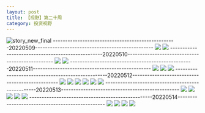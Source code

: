 ```yaml
---
layout: post
title: 【视野】第二十周
category: 投资视野
---
```

![story_new_final](http://rbwl8nwm4.hd-bkt.clouddn.com/img/story_new_final_0322.png)
--------------------------------------------------20220509------------------------------------------------
![](http://rc5p5sl4z.hd-bkt.clouddn.com/img/factors-220509-1.png)
![](http://rc5p5sl4z.hd-bkt.clouddn.com/img/factors-220509-2.png)
--------------------------------------------------20220510------------------------------------------------
![](http://rc5p5sl4z.hd-bkt.clouddn.com/img/factors-220510-1.png)
![](http://rc5p5sl4z.hd-bkt.clouddn.com/img/factors-220510-2.png)
--------------------------------------------------20220511------------------------------------------------
![](http://rc5p5sl4z.hd-bkt.clouddn.com/img/factors-220511-1.png)
![](http://rc5p5sl4z.hd-bkt.clouddn.com/img/factors-220511-2.png)
![](http://rc5p5sl4z.hd-bkt.clouddn.com/img/factors-220511-3.png)
--------------------------------------------------20220512------------------------------------------------
![](http://rc5p5sl4z.hd-bkt.clouddn.com/img/factors-220512-1.png)
![](http://rc5p5sl4z.hd-bkt.clouddn.com/img/factors-220512-2.png)
![](http://rc5p5sl4z.hd-bkt.clouddn.com/img/factors-220512-3.png)
![](http://rc5p5sl4z.hd-bkt.clouddn.com/img/factors-220512-4.png)
![](http://rc5p5sl4z.hd-bkt.clouddn.com/img/factors-220512-5.png)
![](http://rc5p5sl4z.hd-bkt.clouddn.com/img/factors-220512-6.png)
--------------------------------------------------20220513------------------------------------------------
![](http://rc5p5sl4z.hd-bkt.clouddn.com/img/factors-220513-1.png)
![](http://rc5p5sl4z.hd-bkt.clouddn.com/img/factors-220513-2.png)
![](http://rc5p5sl4z.hd-bkt.clouddn.com/img/factors-220513-3.png)
![](http://rc5p5sl4z.hd-bkt.clouddn.com/img/factors-220513-4.png)
![](http://rc5p5sl4z.hd-bkt.clouddn.com/img/factors-220513-5.png)
--------------------------------------------------20220514------------------------------------------------
![](http://rc5p5sl4z.hd-bkt.clouddn.com/img/factors-220515-1.jpg)
![](http://rc5p5sl4z.hd-bkt.clouddn.com/img/factors-220515-2.jpg)
![](http://rc5p5sl4z.hd-bkt.clouddn.com/img/factors-220515-3.jpg)
![](http://rc5p5sl4z.hd-bkt.clouddn.com/img/factors-220515-4.jpg)
  




